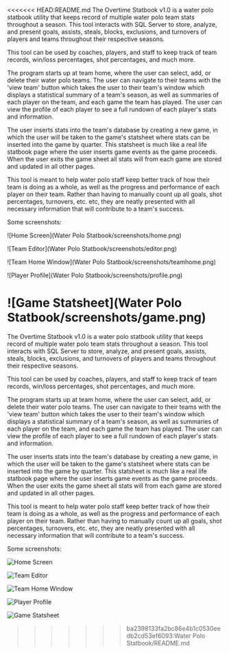 <<<<<<< HEAD:README.md
The Overtime Statbook v1.0 is a water polo statbook utility that keeps record of multiple water polo team stats throughout a season. This tool interacts with SQL Server to store, analyze, and present goals, assists, steals, blocks, exclusions, and turnovers of players and teams throughout their respective seasons. 

This tool can be used by coaches, players, and staff to keep track of team records, win/loss percentages, shot percentages, and much more. 

The program starts up at team home, where the user can select, add, or delete their water polo teams. The user can navigate to their teams with the 'view team' button which takes the user to their team's window which displays a statistical summary of a team's season, as well as summaries of each player on the team, and each game the team has played. The user can view the profile of each player to see a full rundown of each player's stats and information. 

The user inserts stats into the team's database by creating a new game, in which the user will be taken to the game's statsheet where stats can be inserted into the game by quarter. This statsheet is much like a real life statbook page where the user inserts game events as the game proceeds. When the user exits the game sheet all stats will from each game are stored and updated in all other pages. 

This tool is meant to help water polo staff keep better track of how their team is doing as a whole, as well as the progress and performance of each player on their team. Rather than having to manually count up all goals, shot percentages, turnovers, etc. etc, they are neatly presented with all necessary information that will contribute to a team's success. 

Some screenshots:


![Home Screen](Water Polo Statbook/screenshots/home.png)

![Team Editor](Water Polo Statbook/screenshots/editor.png)

![Team Home Window](Water Polo Statbook/screenshots/teamhome.png)

![Player Profile](Water Polo Statbook/screenshots/profile.png)

![Game Statsheet](Water Polo Statbook/screenshots/game.png)
=======
The Overtime Statbook v1.0 is a water polo statbook utility that keeps record of multiple water polo team stats throughout a season. This tool interacts with SQL Server to store, analyze, and present goals, assists, steals, blocks, exclusions, and turnovers of players and teams throughout their respective seasons. 

This tool can be used by coaches, players, and staff to keep track of team records, win/loss percentages, shot percentages, and much more. 

The program starts up at team home, where the user can select, add, or delete their water polo teams. The user can navigate to their teams with the 'view team' button which takes the user to their team's window which displays a statistical summary of a team's season, as well as summaries of each player on the team, and each game the team has played. The user can view the profile of each player to see a full rundown of each player's stats and information. 

The user inserts stats into the team's database by creating a new game, in which the user will be taken to the game's statsheet where stats can be inserted into the game by quarter. This statsheet is much like a real life statbook page where the user inserts game events as the game proceeds. When the user exits the game sheet all stats will from each game are stored and updated in all other pages. 

This tool is meant to help water polo staff keep better track of how their team is doing as a whole, as well as the progress and performance of each player on their team. Rather than having to manually count up all goals, shot percentages, turnovers, etc. etc, they are neatly presented with all necessary information that will contribute to a team's success. 

Some screenshots:


![Home Screen](screenshots/home.png)

![Team Editor](screenshots/editor.png)

![Team Home Window](screenshots/teamhome.png)

![Player Profile](screenshots/profile.png)

![Game Statsheet](screenshots/game.png)
>>>>>>> ba2398133fa2bc86e4b1c0530eedb2cd53ef6093:Water Polo Statbook/README.md
